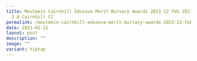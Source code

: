 ```yaml
---
title: Moulmein Cairnhill Edusave Merit Bursary Awards 2023 12 Feb 2023 Session
  3 @ Cairnhill CC
permalink: /moulmein-cairnhill-edusave-merit-bursary-awards-2023-12-feb-2023-session-3-cairnhill-cc/
date: 2023-02-11
layout: post
description: ""
image: ""
variant: tiptap
---
```

